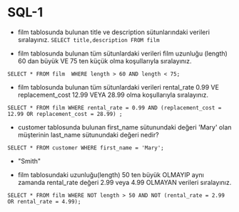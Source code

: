 # SQL-1

- film tablosunda bulunan title ve description sütunlarındaki verileri sıralayınız.
`SELECT title,description FROM film `

- film tablosunda bulunan tüm sütunlardaki verileri film uzunluğu (length) 60 dan büyük VE 75 ten küçük olma koşullarıyla sıralayınız.
 
`SELECT * FROM film 
 WHERE length > 60 AND length < 75;
`

-  film tablosunda bulunan tüm sütunlardaki verileri rental_rate 0.99 VE replacement_cost 12.99 VEYA 28.99 olma koşullarıyla sıralayınız.
 
`
SELECT * FROM film
WHERE rental_rate = 0.99 AND (replacement_cost = 12.99 OR replacement_cost = 28.99) ;
`

- customer tablosunda bulunan first_name sütunundaki değeri 'Mary' olan müşterinin last_name sütunundaki değeri nedir?
 
`
SELECT * FROM customer
WHERE first_name = 'Mary';
` 
- "Smith"

- film tablosundaki uzunluğu(length) 50 ten büyük OLMAYIP aynı zamanda rental_rate değeri 2.99 veya 4.99 OLMAYAN verileri sıralayınız.

`
SELECT * FROM film
WHERE NOT length > 50 AND NOT (rental_rate = 2.99 OR rental_rate = 4.99);
`


